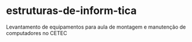 # estruturas-de-inform-tica
Levantamento de equipamentos para aula de montagem e manutenção de computadores no CETEC
